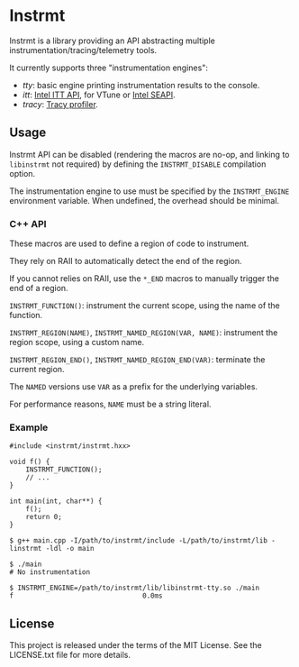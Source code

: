 # Instrmt

Instrmt is a library providing an API abstracting multiple instrumentation/tracing/telemetry tools.

It currently supports three "instrumentation engines":

- _tty_: basic engine printing instrumentation results to the console.
- _itt_: [Intel ITT API](https://software.intel.com/content/www/us/en/develop/articles/intel-itt-api-open-source.html), for VTune or [Intel SEAPI](https://github.com/intel/IntelSEAPI).
- _tracy_: [Tracy profiler](https://github.com/wolfpld/tracy).

## Usage

Instrmt API can be disabled (rendering the macros are no-op, and linking to `libinstrmt` not required) by defining the `INSTRMT_DISABLE` compilation option.

The instrumentation engine to use must be specified by the `INSTRMT_ENGINE` environment variable. When undefined, the overhead should be minimal.

### C++ API

These macros are used to define a region of code to instrument.

They rely on RAII to automatically detect the end of the region.

If you cannot relies on RAII, use the `*_END` macros to manually trigger the end of a region.

`INSTRMT_FUNCTION()`: instrument the current scope, using the name of the function.

`INSTRMT_REGION(NAME)`, `INSTRMT_NAMED_REGION(VAR, NAME)`: instrument the region scope, using a custom name.

`INSTRMT_REGION_END()`, `INSTRMT_NAMED_REGION_END(VAR)`: terminate the current region.

The `NAMED` versions use `VAR` as a prefix for the underlying variables.

For performance reasons, `NAME` must be a string literal.

### Example

```
#include <instrmt/instrmt.hxx>

void f() {
    INSTRMT_FUNCTION();
    // ...
}

int main(int, char**) {
    f();
    return 0;
}
```

```
$ g++ main.cpp -I/path/to/instrmt/include -L/path/to/instrmt/lib -linstrmt -ldl -o main

$ ./main
# No instrumentation

$ INSTRMT_ENGINE=/path/to/instrmt/lib/libinstrmt-tty.so ./main
f                                0.0ms
```

## License

This project is released under the terms of the MIT License. See the LICENSE.txt file for more details.
